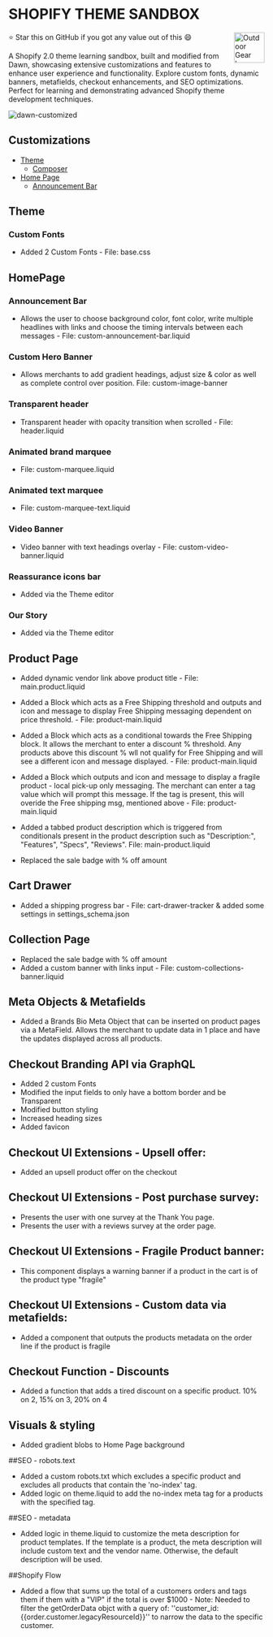 # SHOPIFY THEME SANDBOX

<a href="https://dawn-customized-sandbox.myshopify.com/">
    <img src="https://github.com/MrRobotical/shopify-theme-sandbox/blob/main/assets/readme-logo.png" alt="Outdoor Gear logo" title="Outdoor Gear" align="right" height="60" />
</a>

:star: Star this on GitHub if you got any value out of this :smile:

A Shopify 2.0 theme learning sandbox, built and modified from Dawn, showcasing extensive customizations and features to enhance user experience and functionality. Explore custom fonts, dynamic banners, metafields, checkout enhancements, and SEO optimizations. Perfect for learning and demonstrating advanced Shopify theme development techniques.

![dawn-customized](https://github.com/MrRobotical/shopify-theme-sandbox/blob/main/assets/readme-homepage.png)

## Customizations

- [Theme](#theme)
  - [Composer](#Theme)
- [Home Page](#HomePage)
  - [Announcement Bar](#annoucement-bar)

## Theme

### Custom Fonts

- Added 2 Custom Fonts - File: base.css

## HomePage

### Announcement Bar

- Allows the user to choose background color, font color, write multiple headlines with links and choose the timing intervals between each messages - File: custom-announcement-bar.liquid

### Custom Hero Banner

- Allows merchants to add gradient headings, adjust size & color as well as complete control over position. File: custom-image-banner

### Transparent header

- Transparent header with opacity transition when scrolled - File: header.liquid

### Animated brand marquee

- File: custom-marquee.liquid

### Animated text marquee

- File: custom-marquee-text.liquid

### Video Banner

- Video banner with text headings overlay - File: custom-video-banner.liquid

### Reassurance icons bar

- Added via the Theme editor

### Our Story

- Added via the Theme editor

## Product Page

- Added dynamic vendor link above product title - File: main.product.liquid

- Added a Block which acts as a Free Shipping threshold and outputs and icon and message to display Free Shipping messaging dependent on price threshold. - File: product-main.liquid

- Added a Block which acts as a conditional towards the Free Shipping block. It allows the merchant to enter a discount % threshold. Any products above this discount % wll not qualify for Free Shipping and will see a different icon and message displayed. - File: product-main.liquid

- Added a Block which outputs and icon and message to display a fragile product - local pick-up only messaging. The merchant can enter a tag value which will prompt this message. If the tag is present, this will overide the Free shipping msg, mentioned above - File: product-main.liquid

- Added a tabbed product description which is triggered from conditionals present in the product description such as "Description:", "Features", "Specs", "Reviews". File: main-product.liquid

- Replaced the sale badge with % off amount

## Cart Drawer

- Added a shipping progress bar - File: cart-drawer-tracker & added some settings in settings_schema.json

## Collection Page

- Replaced the sale badge with % off amount
- Added a custom banner with links input - File: custom-collections-banner.liquid

## Meta Objects & Metafields

- Added a Brands Bio Meta Object that can be inserted on product pages via a MetaField. Allows the merchant to update data in 1 place and have the updates displayed across all products.

## Checkout Branding API via GraphQL

- Added 2 custom Fonts
- Modified the input fields to only have a bottom border and be Transparent
- Modified button styling
- Increased heading sizes
- Added favicon

## Checkout UI Extensions - Upsell offer:

- Added an upsell product offer on the checkout

## Checkout UI Extensions - Post purchase survey:

- Presents the user with one survey at the Thank You page.
- Presents the user with a reviews survey at the order page.

## Checkout UI Extensions - Fragile Product banner:

- This component displays a warning banner if a product in the cart is of the product type "fragile"

## Checkout UI Extensions - Custom data via metafields:

- Added a component that outputs the products metadata on the order line if the product is fragile

## Checkout Function - Discounts

- Added a function that adds a tired discount on a specific product. 10% on 2, 15% on 3, 20% on 4

## Visuals & styling

- Added gradient blobs to Home Page background

##SEO - robots.text

- Added a custom robots.txt which excludes a specific product and excludes all products that contain the 'no-index' tag.
- Added logic on theme.liquid to add the no-index meta tag for a products with the specified tag.

##SEO - metadata

- Added logic in theme.liquid to customize the meta description for product templates. If the template is a product, the meta description will include custom text and the vendor name. Otherwise, the default description will be used.

##Shopify Flow

- Added a flow that sums up the total of a customers orders and tags them if them with a "VIP" if the total is over $1000 - Note: Needed to filter the getOrderData objct with a query of: ''customer_id:{{order.customer.legacyResourceId}}'' to narrow the data to the specific customer.
